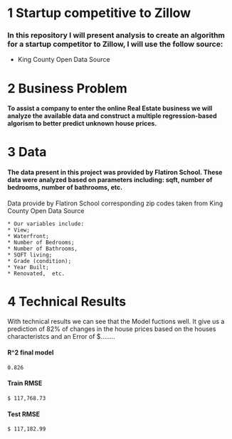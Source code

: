 # 1	Startup competitive to Zillow





### In this repository I will present analysis to create an algorithm for a startup competitor to Zillow, I will use the follow source:

   * King County Open Data Source


# 2	Business Problem


#### To assist a company to enter the online Real Estate business we will analyze the available data and construct a multiple regression-based algorism to better predict  unknown house prices.

# 3 Data

#### The data present in this project was provided by Flatiron School. These data were analyzed based on parameters  including: sqft, number of bedrooms, number of bathrooms, etc.  
   Data provide by Flatiron School corresponding zip codes taken from King County Open Data Source
   
    * Our variables include:
    * View;  
    * Waterfront;
    * Number of Bedrooms;
    * Number of Bathrooms,
    * SQFT living;
    * Grade (condition);
    * Year Built;
    * Renovated,  etc.
    


# 4 Technical Results 

With technical results we can see that the Model fuctions well. It give us a prediction of 82% of changes in the house prices based on the houses characteristcs and an Error of $........

#### R^2 final model 
 	0.826

#### Train RMSE
    $ 117,768.73

#### Test RMSE
    $ 117,182.99


```python

```
